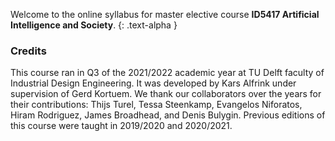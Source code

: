 Welcome to the online syllabus for master elective course **ID5417 Artificial Intelligence and Society**.
{: .text-alpha }

### Credits
This course ran in Q3 of the 2021/2022 academic year at TU Delft faculty of Industrial Design Engineering.
It was developed by Kars Alfrink under supervision of Gerd Kortuem.
We thank our collaborators over the years for their contributions: Thijs Turel, Tessa Steenkamp, Evangelos Niforatos, Hiram Rodriguez, James Broadhead, and Denis Bulygin.
Previous editions of this course were taught in 2019/2020 and 2020/2021.